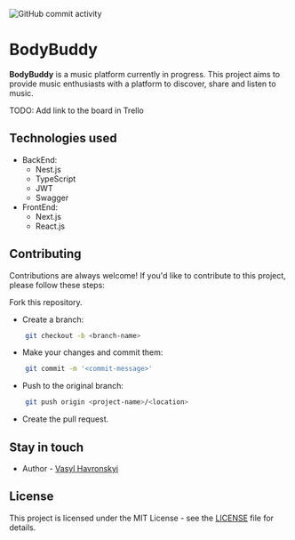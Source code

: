 ![GitHub commit activity](https://img.shields.io/github/commit-activity/m/vhavronsky/body-buddy?color=green&style=for-the-badge)

# **BodyBuddy**

**BodyBuddy** is a music platform currently in progress. This project aims to provide music enthusiasts with a platform to discover, share and listen to music.

TODO: Add link to the board in Trello

<!-- [Board in Trello](https://trello.com/invite/b/6wfhIYCI/ATTI3c4b754b3f5cd8df99733a1ba864d0a59CC75CD3/songsphere) -->

## Technologies used

- BackEnd:
  - Nest.js
  - TypeScript
  - JWT
  - Swagger
- FrontEnd:
  - Next.js
  - React.js

## Contributing

Contributions are always welcome! If you'd like to contribute to this project, please follow these steps:

Fork this repository.

- Create a branch:

```bash
    git checkout -b <branch-name>
```

- Make your changes and commit them:

```bash
    git commit -m '<commit-message>'
```

- Push to the original branch:

```bash
    git push origin <project-name>/<location>
```

- Create the pull request.

## Stay in touch

- Author - [Vasyl Havronskyi](https://www.linkedin.com/in/vhavronsky/)

## License

This project is licensed under the MIT License - see the [LICENSE](./LICENSE) file for details.
